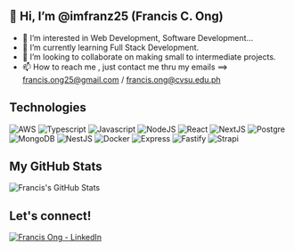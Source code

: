 ## 👋 Hi, I’m @imfranz25 (Francis C. Ong)
- 👀 I’m interested in Web Development, Software Development...
- 🌱 I’m currently learning Full Stack Development.
- 💞️ I’m looking to collaborate on making small to intermediate projects.
- 📫 How to reach me , just contact me thru my emails ==> francis.ong25@gmail.com / francis.ong@cvsu.edu.ph

<!---
imfranz25/imfranz25 is a ✨ special ✨ repository because its `README.md` (this file) appears on your GitHub profile.
You can click the Preview link to take a look at your changes.
--->

## Technologies 

![AWS](https://img.shields.io/badge/Amazon_AWS-FF9900?style=for-the-badge&logo=amazonaws&logoColor=white)
![Typescript](https://img.shields.io/badge/TypeScript-007ACC?style=for-the-badge&logo=typescript&logoColor=white)
![Javascript](https://img.shields.io/badge/JavaScript-323330?style=for-the-badge&logo=javascript&logoColor=F7DF1E)
![NodeJS](https://img.shields.io/badge/Node.js-339933?style=for-the-badge&logo=nodedotjs&logoColor=white)
![React](https://img.shields.io/badge/React-20232A?style=for-the-badge&logo=react&logoColor=61DAFB)
![NextJS](https://img.shields.io/badge/next.js-000000?style=for-the-badge&logo=nextdotjs&logoColor=white)
![Postgre](https://img.shields.io/badge/PostgreSQL-316192?style=for-the-badge&logo=postgresql&logoColor=white)
![MongoDB](https://img.shields.io/badge/MongoDB-4EA94B?style=for-the-badge&logo=mongodb&logoColor=white)
![NestJS](https://img.shields.io/badge/nestjs-E0234E?style=for-the-badge&logo=nestjs&logoColor=white)
![Docker](https://img.shields.io/badge/Docker-2CA5E0?style=for-the-badge&logo=docker&logoColor=white)
![Express](https://img.shields.io/badge/Express.js-000000?style=for-the-badge&logo=express&logoColor=white)
![Fastify](https://img.shields.io/badge/fastify-202020?style=for-the-badge&logo=fastify&logoColor=white)
![Strapi](https://img.shields.io/badge/strapi-2F2E8B?style=for-the-badge&logo=strapi&logoColor=white)


## My GitHub Stats

![Francis's GitHub Stats](https://github-readme-stats.vercel.app/api?username=imfranz25&theme=holi&show_icons=true)

## Let's connect!
<a href="https://www.linkedin.com/in/francis-ong25/" target="_blank">
  <img alt='Francis Ong - LinkedIn' src='https://img.shields.io/badge/LinkedIn-0077B5?style=for-the-badge&logo=linkedin&logoColor=white' />
</a>

